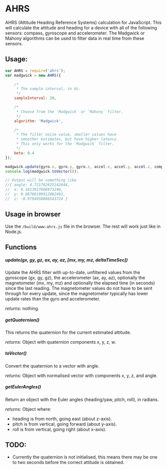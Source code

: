 # AHRS

AHRS (Attitude Heading Reference Systems) calculation for JavaScript.  This will calculate the attitude and heading for a device with all of the following sensors: compass, gyroscope and accelerometer.  The Madgwick or Mahony algorithms can be used to filter data in real time from these sensors.

## Usage:

```javascript
var AHRS = require('ahrs');
var madgwick = new AHRS({

    /*
     * The sample interval, in Hz.
     */
    sampleInterval: 20,

    /*
     * Choose from the `Madgwick` or `Mahony` filter.
     */
    algorithm: 'Madgwick',

    /*
     * The filter noise value, smaller values have
     * smoother estimates, but have higher latency.
     * This only works for the `Madgwick` filter.
     */
    beta: 0.4
});

madgwick.update(gyro.x, gyro.y, gyro.z, accel.x, accel.y, accel.z, compass.x, compass.y, compass.z);
console.log(madgwick.toVector());

// Output will be something like
//{ angle: 4.721762925242644,
//  x: 0.1813927666973246,
//  y: 0.08766109912082491,
//  z: -0.9794958886543724 }
```

## Usage in browser

Use the `/build/www-ahrs.js` file in the browser.  The rest will work just like in Node.js.

## Functions

##### update(gx, gy, gz, ax, ay, az, [mx, my, mz, deltaTimeSec])

Update the AHRS filter with up-to-date, unfiltered values from the gyroscope (gx, gy, gz), the accelerometer (ax, ay, az), optionally the magnetometer (mx, my, mz) and
optionally the elapsed time (in seconds) since the last reading.  The magnetometer
values do not have to be sent through for every update, since the magnetometer typically has lower update rates than the gyro and accelerometer.

*returns:* nothing.

##### getQuaternion()

This returns the quaternion for the current estimated attitude.

*returns:* Object with quaternion components x, y, z, w.

##### toVector()

Convert the quaternion to a vector with angle.

*returns:* Object with normalised vector with components x, y, z, and angle.

##### getEulerAngles()

Return an object with the Euler angles (heading/yaw, pitch, roll), in radians.

*returns:* Object where:
   - heading is from north, going east (about z-axis).
   - pitch is from vertical, going forward (about y-axis).
   - roll is from vertical, going right (about x-axis).

## TODO:

-   Currently the quaternion is not initialised, this means there may be one to two seconds before the correct attitude is obtained.
